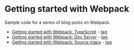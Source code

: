 Getting started with Webpack
====

Sample code for a series of blog posts on Webpack.

- [Getting started with Webpack: TypeScript](https://bendyworks.com/blog/getting-started-with-typescript-and-webpack) - [tag](https://github.com/abraham/getting-started-with-webpack/tree/typescript)
- [Getting started with Webpack: Dev Server](https://bendyworks.com/blog/getting-started-with-webpack-dev-server) - [tag](https://github.com/abraham/getting-started-with-webpack/tree/dev-server)
- [Getting started with Webpack: Source maps](https://bendyworks.com/blog/getting-started-with-webpack-source-maps) - [tag](https://github.com/abraham/getting-started-with-webpack/tree/source-maps)
